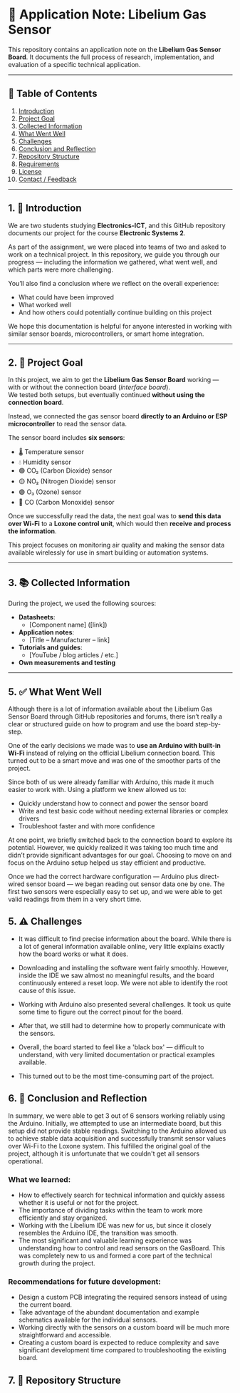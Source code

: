 # 📘 Application Note: Libelium Gas Sensor

This repository contains an application note on the **Libelium Gas Sensor Board**. It documents the full process of research, implementation, and evaluation of a specific technical application.

---

## 📌 Table of Contents

1. [Introduction](#1-introduction)  
2. [Project Goal](#2-project-goal)  
3. [Collected Information](#3-collected-information)  
4. [What Went Well](#4-what-went-well)  
5. [Challenges](#5-challenges)  
6. [Conclusion and Reflection](#6-conclusion-and-reflection)  
7. [Repository Structure](#7-repository-structure)  
8. [Requirements](#8-requirements)  
9. [License](#9-license)  
10. [Contact / Feedback](#10-contact--feedback)

---

## 1. 🧭 Introduction

We are two students studying **Electronics-ICT**, and this GitHub repository documents our project for the course **Electronic Systems 2**.

As part of the assignment, we were placed into teams of two and asked to work on a technical project. In this repository, we guide you through our progress — including the information we gathered, what went well, and which parts were more challenging.

You’ll also find a conclusion where we reflect on the overall experience:  
- What could have been improved  
- What worked well  
- And how others could potentially continue building on this project

We hope this documentation is helpful for anyone interested in working with similar sensor boards, microcontrollers, or smart home integration.

---

## 2. 🎯 Project Goal

In this project, we aim to get the **Libelium Gas Sensor Board** working — with or without the connection board (*interface board*).  
We tested both setups, but eventually continued **without using the connection board**.

Instead, we connected the gas sensor board **directly to an Arduino or ESP microcontroller** to read the sensor data.

The sensor board includes **six sensors**:
- 🌡️ Temperature sensor  
- 💧 Humidity sensor  
- 🟢 CO₂ (Carbon Dioxide) sensor  
- 🟡 NO₂ (Nitrogen Dioxide) sensor  
- 🟣 O₃ (Ozone) sensor  
- 🔴 CO (Carbon Monoxide) sensor

Once we successfully read the data, the next goal was to **send this data over Wi-Fi** to a **Loxone control unit**, which would then **receive and process the information**.

This project focuses on monitoring air quality and making the sensor data available wirelessly for use in smart building or automation systems.

---

## 3. 📚 Collected Information

During the project, we used the following sources:

- **Datasheets**:
  - [Component name] ([link])
- **Application notes**:
  - [Title – Manufacturer – link]
- **Tutorials and guides**:
  - [YouTube / blog articles / etc.]
- **Own measurements and testing**

---

## 5. ✅ What Went Well

Although there is a lot of information available about the Libelium Gas Sensor Board through GitHub repositories and forums, there isn’t really a clear or structured guide on how to program and use the board step-by-step.

One of the early decisions we made was to **use an Arduino with built-in Wi-Fi** instead of relying on the official Libelium connection board. This turned out to be a smart move and was one of the smoother parts of the project.

Since both of us were already familiar with Arduino, this made it much easier to work with. Using a platform we knew allowed us to:
- Quickly understand how to connect and power the sensor board
- Write and test basic code without needing external libraries or complex drivers
- Troubleshoot faster and with more confidence

At one point, we briefly switched back to the connection board to explore its potential. However, we quickly realized it was taking too much time and didn’t provide significant advantages for our goal. Choosing to move on and focus on the Arduino setup helped us stay efficient and productive.

Once we had the correct hardware configuration — Arduino plus direct-wired sensor board — we began reading out sensor data one by one. The first two sensors were especially easy to set up, and we were able to get valid readings from them in a very short time.


## 5. ⚠️ Challenges

- It was difficult to find precise information about the board. While there is a lot of general information available online, very little explains exactly how the board works or what it does.

- Downloading and installing the software went fairly smoothly. However, inside the IDE we saw almost no meaningful results, and the board continuously entered a reset loop. We were not able to identify the root cause of this issue.

- Working with Arduino also presented several challenges. It took us quite some time to figure out the correct pinout for the board.

- After that, we still had to determine how to properly communicate with the sensors.

- Overall, the board started to feel like a 'black box' — difficult to understand, with very limited documentation or practical examples available.

- This turned out to be the most time-consuming part of the project.


## 6. 🧾 Conclusion and Reflection

In summary, we were able to get 3 out of 6 sensors working reliably using the Arduino. Initially, we attempted to use an intermediate board, but this setup did not provide stable readings. Switching to the Arduino allowed us to achieve stable data acquisition and successfully transmit sensor values over Wi-Fi to the Loxone system. This fulfilled the original goal of the project, although it is unfortunate that we couldn't get all sensors operational.

### What we learned:

- How to effectively search for technical information and quickly assess whether it is useful or not for the project.
- The importance of dividing tasks within the team to work more efficiently and stay organized.
- Working with the Libelium IDE was new for us, but since it closely resembles the Arduino IDE, the transition was smooth.
- The most significant and valuable learning experience was understanding how to control and read sensors on the GasBoard. This was completely new to us and formed a core part of the technical growth during the project.

### Recommendations for future development:

- Design a custom PCB integrating the required sensors instead of using the current board.
- Take advantage of the abundant documentation and example schematics available for the individual sensors.
- Working directly with the sensors on a custom board will be much more straightforward and accessible.
- Creating a custom board is expected to reduce complexity and save significant development time compared to troubleshooting the existing board.


## 7. 📁 Repository Structure

